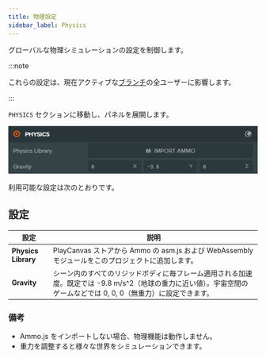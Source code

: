 ```yaml
---
title: 物理設定
sidebar_label: Physics
---
```


グローバルな物理シミュレーションの設定を制御します。

:::note

これらの設定は、現在アクティブな[ブランチ](../../version-control/branches.md)の全ユーザーに影響します。

:::

`PHYSICS` セクションに移動し、パネルを展開します。

![Physics Settings](/img/user-manual/editor/interface/settings/physics.webp)

利用可能な設定は次のとおりです。

## 設定

| 設定 | 説明 |
| --- | --- |
| **Physics Library** | PlayCanvas ストアから Ammo の asm.js および WebAssembly モジュールをこのプロジェクトに追加します。 |
| **Gravity** | シーン内のすべてのリジッドボディに毎フレーム適用される加速度。既定では -9.8 m/s^2（地球の重力に近い値）。宇宙空間のゲームなどでは 0, 0, 0（無重力）に設定できます。 |

### 備考

- Ammo.js をインポートしない場合、物理機能は動作しません。
- 重力を調整すると様々な世界をシミュレーションできます。


